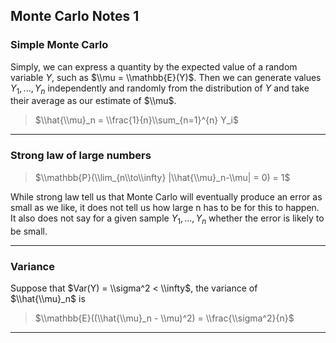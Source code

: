 ## Monte Carlo Notes 1

### Simple Monte Carlo
Simply, we can express a quantity by the expected value of a random variable $Y$, such as $\\mu = \\mathbb{E}(Y)$. Then we can generate values $Y_1,...,Y_n$ independently and randomly from the distribution of $Y$ and take their average as our estimate of $\\mu$.
> $\\hat{\\mu}_n = \\frac{1}{n}\\sum_{n=1}^{n} Y_i$
---
### Strong law of large numbers
> $\\mathbb{P}(\\lim_{n\\to\\infty} |\\hat{\\mu}_n-\\mu| = 0) = 1$

While strong law tell us that Monte Carlo will eventually produce an error as small as we like, it does not tell us how large n has to be for this to happen. It also does not say for a given sample $Y_1, ..., Y_n$ whether the error is likely to be small.

---
### Variance
Suppose that $Var(Y) = \\sigma^2 < \\infty$, the variance of $\\hat{\\mu}_n$ is
> $\\mathbb{E}((\\hat{\\mu}_n - \\mu)^2) = \\frac{\\sigma^2}{n}$

---